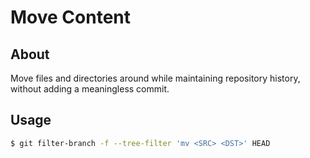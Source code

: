 Move Content
============

About
-----

Move files and directories around while maintaining repository history, without
adding a meaningless commit.

Usage
-----

```sh
$ git filter-branch -f --tree-filter 'mv <SRC> <DST>' HEAD
```
